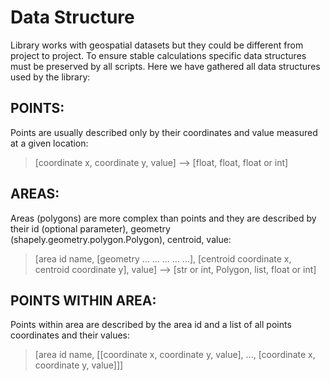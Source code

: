 Data Structure
==============

Library works with geospatial datasets but they could be different from project to project. To ensure stable calculations specific data structures must be preserved by all scripts. Here we have gathered all data structures used by the library:

POINTS:
------

Points are usually described only by their coordinates and value measured at a given location:

> [coordinate x, coordinate y, value] --> [float, float, float or int]


AREAS:
------

Areas (polygons) are more complex than points and they are described by their id (optional parameter), geometry (shapely.geometry.polygon.Polygon), centroid, value:

> [area id name, [geometry ... ... ... ... ...], [centroid coordinate x, centroid coordinate y], value] --> [str or int, Polygon, list, float or int]


POINTS WITHIN AREA:
-------------------

Points within area are described by the area id and a list of all points coordinates and their values:

> [area id name, [[coordinate x, coordinate y, value], ..., [coordinate x, coordinate y, value]]]

